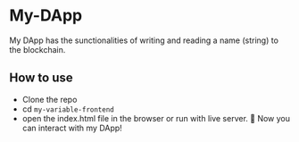 # My-DApp
My DApp has the sunctionalities of writing and reading a name (string) to the blockchain.

## How to use
- Clone the repo
- cd `my-variable-frontend`
-  open the index.html file in the browser or run with live server.
  🎉 Now you can interact with my DApp!
